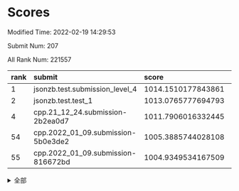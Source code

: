 # Scores

Modified Time: 2022-02-19 14:29:53

Submit Num: 207

All Rank Num: 221557

| rank |               submit               |       score        |       sigma        | pk_num |
| :--- | :--------------------------------- | :----------------- | :----------------- | :----- |
| 1    | jsonzb.test.submission_level_4     | 1014.1510177843861 | 0.8464207688799681 | 4284   |
| 2    | jsonzb.test.test_1                 | 1013.0765777694793 | 0.8266455224333498 | 4278   |
| 4    | cpp.21_12_24.submission-2b2ea0d7   | 1011.7906016332445 | 0.7944624050966296 | 4282   |
| 54   | cpp.2022_01_09.submission-5b0e3de2 | 1005.3885744028108 | 0.7182321154562676 | 4283   |
| 55   | cpp.2022_01_09.submission-816672bd | 1004.9349534167509 | 0.7123665949761494 | 4286   |


<details>
<summary>全部</summary>

| rank |                 submit                 |       score        |       sigma        | pk_num |
| :--- | :------------------------------------- | :----------------- | :----------------- | :----- |
| 1    | jsonzb.test.submission_level_4         | 1014.1510177843861 | 0.8464207688799681 | 4284   |
| 2    | jsonzb.test.test_1                     | 1013.0765777694793 | 0.8266455224333498 | 4278   |
| 3    | gobigger.level_3.submission_level_3_2  | 1011.9375819580919 | 0.8020029774406785 | 4281   |
| 4    | cpp.21_12_24.submission-2b2ea0d7       | 1011.7906016332445 | 0.7944624050966296 | 4282   |
| 5    | gobigger.level_3.submission_level_3_4  | 1011.7841646663871 | 0.7814833547031181 | 4280   |
| 6    | gobigger.level_3.submission_level_3_48 | 1011.7036152739618 | 0.7789287783546655 | 4277   |
| 7    | gobigger.level_3.submission_level_3_32 | 1011.691201485271  | 0.7667203193862755 | 4283   |
| 8    | gobigger.level_3.submission_level_3_35 | 1010.9086796430863 | 0.7719705035520952 | 4281   |
| 9    | gobigger.level_3.submission_level_3_25 | 1010.8530362160931 | 0.7642046259569918 | 4277   |
| 10   | gobigger.level_3.submission_level_3_0  | 1010.8351753945309 | 0.7567813531313388 | 4284   |
| 11   | gobigger.level_3.submission_level_3_34 | 1010.8030156541327 | 0.7531280981516653 | 4282   |
| 12   | gobigger.level_3.submission_level_3_7  | 1010.7271196983108 | 0.7746740798479393 | 4283   |
| 13   | gobigger.level_3.submission_level_3_5  | 1010.6629557110347 | 0.7640514606336206 | 4283   |
| 14   | gobigger.level_3.submission_level_3_36 | 1010.63926094968   | 0.7357673356789393 | 4285   |
| 15   | gobigger.level_3.submission_level_3_19 | 1010.637146428083  | 0.7589428719614196 | 4284   |
| 16   | gobigger.level_3.submission_level_3_45 | 1010.6316383112941 | 0.7612986215247619 | 4274   |
| 17   | gobigger.level_3.submission_level_3_27 | 1010.5667222074825 | 0.7775946508813739 | 4281   |
| 18   | gobigger.level_3.submission_level_3_10 | 1010.4776563107644 | 0.7564008319618897 | 4280   |
| 19   | gobigger.level_3.submission_level_3_14 | 1010.3641626289153 | 0.7651316051790912 | 4284   |
| 20   | gobigger.level_3.submission_level_3_1  | 1010.3197630025621 | 0.7651311429883193 | 4283   |
| 21   | gobigger.level_3.submission_level_3_28 | 1010.2743694932716 | 0.75929118016396   | 4283   |
| 22   | gobigger.level_3.submission_level_3_37 | 1010.2264396403347 | 0.7724305227498753 | 4282   |
| 23   | gobigger.level_3.submission_level_3_33 | 1010.2124225982424 | 0.7637288685226963 | 4277   |
| 24   | gobigger.level_3.submission_level_3_38 | 1010.1977549848059 | 0.7498124996636085 | 4278   |
| 25   | gobigger.level_3.submission_level_3_22 | 1010.187719533421  | 0.744420639208795  | 4286   |
| 26   | gobigger.level_3.submission_level_3_17 | 1010.1865114309604 | 0.747847777333234  | 4279   |
| 27   | gobigger.level_3.submission_level_3_46 | 1010.1821816296338 | 0.7765995398895135 | 4279   |
| 28   | gobigger.level_3.submission_level_3_9  | 1010.1752831537077 | 0.7613506885501643 | 4281   |
| 29   | gobigger.level_3.submission_level_3_21 | 1010.132213138998  | 0.7741187903966711 | 4283   |
| 30   | gobigger.level_3.submission_level_3_15 | 1010.0712232652153 | 0.7625692010818426 | 4285   |
| 31   | gobigger.level_3.submission_level_3_42 | 1010.009710468819  | 0.739572882268238  | 4284   |
| 32   | gobigger.level_3.submission_level_3_47 | 1010.003488030434  | 0.76270061443483   | 4281   |
| 33   | gobigger.level_3.submission_level_3_44 | 1009.9679302332195 | 0.7655780641574083 | 4279   |
| 34   | gobigger.level_3.submission_level_3_43 | 1009.9205015849483 | 0.7622073030804888 | 4282   |
| 35   | gobigger.level_3.submission_level_3_12 | 1009.8563005172037 | 0.7443136950878112 | 4283   |
| 36   | gobigger.level_3.submission_level_3_11 | 1009.7869078531999 | 0.7421778179587954 | 4277   |
| 37   | gobigger.level_3.submission_level_3_18 | 1009.7801236858729 | 0.7624849540000322 | 4280   |
| 38   | gobigger.level_3.submission_level_3_39 | 1009.7462764856091 | 0.7521351714247427 | 4284   |
| 39   | gobigger.level_3.submission_level_3_40 | 1009.7087567968737 | 0.7432101004010965 | 4278   |
| 40   | gobigger.level_3.submission_level_3_29 | 1009.6939957894975 | 0.7460801214583644 | 4284   |
| 41   | gobigger.level_3.submission_level_3_16 | 1009.6718070456474 | 0.7622499386675429 | 4277   |
| 42   | gobigger.level_3.submission_level_3_49 | 1009.6036484954924 | 0.7515044319254679 | 4280   |
| 43   | gobigger.level_3.submission_level_3_13 | 1009.558765510006  | 0.7485646913833321 | 4278   |
| 44   | gobigger.level_3.submission_level_3_8  | 1009.5219401983326 | 0.7704152206542192 | 4281   |
| 45   | gobigger.level_3.submission_level_3_26 | 1009.456368757204  | 0.7639769510384126 | 4282   |
| 46   | gobigger.level_3.submission_level_3_31 | 1009.366625470145  | 0.7619107752573395 | 4280   |
| 47   | gobigger.level_3.submission_level_3_23 | 1009.2295970139287 | 0.7319553610672037 | 4281   |
| 48   | gobigger.level_3.submission_level_3_24 | 1009.1275844383607 | 0.7786021755741347 | 4281   |
| 49   | gobigger.level_3.submission_level_3_30 | 1009.0768195657441 | 0.7631837499750135 | 4285   |
| 50   | gobigger.level_3.submission_level_3_41 | 1009.0300963675915 | 0.7828683408681294 | 4277   |
| 51   | gobigger.level_3.submission_level_3_20 | 1008.7319380775056 | 0.7351069952377338 | 4278   |
| 52   | gobigger.level_3.submission_level_3_3  | 1008.4380131290015 | 0.7469962384707062 | 4278   |
| 53   | gobigger.level_3.submission_level_3_6  | 1008.4272665150993 | 0.7404792584218919 | 4282   |
| 54   | cpp.2022_01_09.submission-5b0e3de2     | 1005.3885744028108 | 0.7182321154562676 | 4283   |
| 55   | cpp.2022_01_09.submission-816672bd     | 1004.9349534167509 | 0.7123665949761494 | 4286   |
| 56   | gobigger.level_1.submission_level_1_36 | 1004.7721648281067 | 0.7340658888768492 | 4277   |
| 57   | gobigger.level_1.submission_level_1_7  | 1004.6819071752451 | 0.720877535659496  | 4283   |
| 58   | gobigger.level_1.submission_level_1_0  | 1004.6117571006586 | 0.7250459935091031 | 4279   |
| 59   | gobigger.level_1.submission_level_1_23 | 1004.5231634997535 | 0.7217579472236322 | 4281   |
| 60   | gobigger.level_1.submission_level_1_15 | 1004.226680999043  | 0.7105996172594898 | 4280   |
| 61   | gobigger.level_1.submission_level_1_34 | 1004.1540986495274 | 0.7144883134032319 | 4283   |
| 62   | gobigger.level_1.submission_level_1_21 | 1004.085852773407  | 0.7229012962570619 | 4282   |
| 63   | gobigger.level_1.submission_level_1_38 | 1003.9767168230311 | 0.7170251942114495 | 4279   |
| 64   | gobigger.level_1.submission_level_1_17 | 1003.9551025176646 | 0.7116264447060284 | 4283   |
| 65   | gobigger.level_1.submission_level_1_24 | 1003.9405350859375 | 0.7208244974177753 | 4278   |
| 66   | gobigger.level_1.submission_level_1_8  | 1003.8577050950244 | 0.7022465500979415 | 4283   |
| 67   | gobigger.level_1.submission_level_1_37 | 1003.8393475728757 | 0.7123355179407062 | 4278   |
| 68   | gobigger.level_1.submission_level_1_33 | 1003.808313863873  | 0.711638819991728  | 4282   |
| 69   | gobigger.level_1.submission_level_1_44 | 1003.7728183328962 | 0.7231531827627985 | 4283   |
| 70   | gobigger.level_1.submission_level_1_25 | 1003.764344305272  | 0.7155515841354845 | 4281   |
| 71   | gobigger.level_1.submission_level_1_3  | 1003.7328289588921 | 0.7144452708028677 | 4284   |
| 72   | gobigger.level_1.submission_level_1_48 | 1003.6909352815981 | 0.717606487240114  | 4283   |
| 73   | gobigger.level_1.submission_level_1_28 | 1003.5788153654586 | 0.7118135866264466 | 4286   |
| 74   | gobigger.level_1.submission_level_1_29 | 1003.5695358001007 | 0.7203996948291247 | 4281   |
| 75   | gobigger.level_1.submission_level_1_30 | 1003.5243518044605 | 0.7108086721857315 | 4285   |
| 76   | gobigger.level_1.submission_level_1_45 | 1003.4953280753904 | 0.7214542963883537 | 4281   |
| 77   | gobigger.level_1.submission_level_1_22 | 1003.4502512319041 | 0.7291592436929903 | 4281   |
| 78   | gobigger.level_1.submission_level_1_40 | 1003.4278171914041 | 0.7288962086072794 | 4283   |
| 79   | gobigger.level_1.submission_level_1_13 | 1003.3973868961021 | 0.7167830751752323 | 4283   |
| 80   | gobigger.level_1.submission_level_1_18 | 1003.3785274885264 | 0.6988555785853439 | 4282   |
| 81   | gobigger.level_1.submission_level_1_43 | 1003.3457767088888 | 0.7063369243212813 | 4275   |
| 82   | gobigger.level_1.submission_level_1_35 | 1003.1324845152367 | 0.7046711348068762 | 4280   |
| 83   | gobigger.level_1.submission_level_1_31 | 1003.00187594311   | 0.721622210905742  | 4282   |
| 84   | gobigger.level_1.submission_level_1_9  | 1002.9773177885584 | 0.7297790191520568 | 4280   |
| 85   | gobigger.level_1.submission_level_1_5  | 1002.9330629871404 | 0.7282628532786652 | 4282   |
| 86   | gobigger.level_1.submission_level_1_49 | 1002.9216990014949 | 0.7076035002884802 | 4279   |
| 87   | gobigger.level_1.submission_level_1_42 | 1002.9189413148655 | 0.7173640907882648 | 4284   |
| 88   | gobigger.level_1.submission_level_1_39 | 1002.9104563102924 | 0.7121422400721549 | 4278   |
| 89   | gobigger.level_1.submission_level_1_26 | 1002.8499804209245 | 0.7116647332950101 | 4281   |
| 90   | gobigger.level_1.submission_level_1_27 | 1002.8342196491406 | 0.7148712707384809 | 4280   |
| 91   | gobigger.level_1.submission_level_1_11 | 1002.8125696541265 | 0.7225793712319529 | 4285   |
| 92   | gobigger.level_1.submission_level_1_6  | 1002.7662993513904 | 0.7174138661971382 | 4283   |
| 93   | gobigger.level_1.submission_level_1_12 | 1002.7635222766721 | 0.7216911751101865 | 4285   |
| 94   | gobigger.level_1.submission_level_1_47 | 1002.6901445020239 | 0.7071577662298468 | 4283   |
| 95   | gobigger.level_1.submission_level_1_20 | 1002.6644492454819 | 0.7085294077658659 | 4285   |
| 96   | gobigger.level_1.submission_level_1_1  | 1002.6482580290351 | 0.7172665288258302 | 4277   |
| 97   | gobigger.level_1.submission_level_1_10 | 1002.5406610397487 | 0.7123421516260108 | 4279   |
| 98   | gobigger.level_1.submission_level_1_32 | 1002.506072735044  | 0.7102414498189761 | 4280   |
| 99   | gobigger.level_1.submission_level_1_41 | 1002.4832423876422 | 0.7171706074504997 | 4276   |
| 100  | gobigger.level_1.submission_level_1_14 | 1002.4360913460456 | 0.7181353409032808 | 4280   |
| 101  | gobigger.level_1.submission_level_1_46 | 1002.3707871233071 | 0.7079023916525715 | 4281   |
| 102  | gobigger.level_1.submission_level_1_2  | 1002.346315873498  | 0.7111397552393459 | 4279   |
| 103  | gobigger.level_1.submission_level_1_16 | 1002.1143210619736 | 0.7131185471726157 | 4277   |
| 104  | gobigger.level_1.submission_level_1_19 | 1002.0022487937296 | 0.7126876005933475 | 4281   |
| 105  | gobigger.level_1.submission_level_1_4  | 1001.2618545871727 | 0.7075156077159198 | 4274   |
| 106  | gobigger.random.submission_random_17   | 998.0282490888394  | 0.6986317051750087 | 4281   |
| 107  | gobigger.random.submission_random_41   | 997.0092464666473  | 0.7126236852387817 | 4277   |
| 108  | gobigger.random.submission_random_48   | 996.9698925538378  | 0.703202469092934  | 4282   |
| 109  | gobigger.random.submission_random_28   | 996.8752244453068  | 0.7170723189770789 | 4284   |
| 110  | gobigger.random.submission_random_37   | 996.7769044805453  | 0.7089707788793276 | 4278   |
| 111  | gobigger.random.submission_random_44   | 996.7438507922994  | 0.7130775709819351 | 4285   |
| 112  | gobigger.random.submission_random_21   | 996.5973310968474  | 0.6938945719136348 | 4280   |
| 113  | gobigger.random.submission_random_14   | 996.5517440578529  | 0.6949930987297752 | 4282   |
| 114  | gobigger.random.submission_random_7    | 996.5226808876961  | 0.7038616785039147 | 4280   |
| 115  | gobigger.random.submission_random_42   | 996.4700708039502  | 0.7145899758895179 | 4283   |
| 116  | gobigger.random.submission_random_49   | 996.4643838618199  | 0.7209019287953728 | 4283   |
| 117  | gobigger.random.submission_random_47   | 996.3999012999884  | 0.7076743221321141 | 4280   |
| 118  | gobigger.random.submission_random_16   | 996.3733065421752  | 0.70994375974377   | 4281   |
| 119  | gobigger.random.submission_random_2    | 996.3412935918476  | 0.7286709538041373 | 4282   |
| 120  | gobigger.random.submission_random_34   | 996.3310845236637  | 0.7199526777914729 | 4280   |
| 121  | gobigger.random.submission_random_10   | 996.3205047470658  | 0.717101957706263  | 4279   |
| 122  | gobigger.random.submission_random_33   | 996.3050185650009  | 0.7228867069696531 | 4283   |
| 123  | gobigger.random.submission_random_36   | 996.265548976605   | 0.7184350782998953 | 4276   |
| 124  | gobigger.random.submission_random_40   | 996.1904892983653  | 0.704961326168461  | 4282   |
| 125  | gobigger.random.submission_random_3    | 996.1625492598524  | 0.7246834827090901 | 4281   |
| 126  | gobigger.random.submission_random_6    | 996.0904613282895  | 0.7188139656899694 | 4279   |
| 127  | gobigger.random.submission_random_38   | 996.0889431421214  | 0.7044816229421083 | 4281   |
| 128  | gobigger.random.submission_random_23   | 996.0399614481449  | 0.6985746928884545 | 4277   |
| 129  | gobigger.random.submission_random_4    | 996.0270833988448  | 0.7159261967327629 | 4279   |
| 130  | gobigger.random.submission_random_22   | 995.980964180432   | 0.6993811472699597 | 4282   |
| 131  | gobigger.random.submission_random_30   | 995.9714148994387  | 0.7258695041401895 | 4280   |
| 132  | gobigger.random.submission_random_25   | 995.8612877899968  | 0.7182911476030845 | 4280   |
| 133  | gobigger.random.submission_random_5    | 995.8337709836456  | 0.7141118264792076 | 4279   |
| 134  | gobigger.random.submission_random_45   | 995.8043283920749  | 0.7070500478918599 | 4281   |
| 135  | gobigger.random.submission_random_12   | 995.7506780228986  | 0.7073937272846595 | 4283   |
| 136  | gobigger.random.submission_random_13   | 995.738420210059   | 0.7180077397208628 | 4287   |
| 137  | gobigger.random.submission_random_35   | 995.7023824173525  | 0.7008073875759447 | 4286   |
| 138  | gobigger.random.submission_random_18   | 995.6745536355304  | 0.7100788584475466 | 4281   |
| 139  | gobigger.random.submission_random_20   | 995.5899546681713  | 0.7397963528205176 | 4286   |
| 140  | gobigger.random.submission_random_31   | 995.5461281898916  | 0.7199893500185427 | 4283   |
| 141  | gobigger.random.submission_random_19   | 995.5267662657382  | 0.711553813198054  | 4282   |
| 142  | gobigger.random.submission_random_46   | 995.5198718691591  | 0.7084077123543464 | 4281   |
| 143  | gobigger.random.submission_random_27   | 995.2235895874435  | 0.7223903153378046 | 4286   |
| 144  | gobigger.random.submission_random_24   | 995.2155282299012  | 0.712226732566214  | 4283   |
| 145  | gobigger.random.submission_random_11   | 995.1857528630155  | 0.7324842140599239 | 4277   |
| 146  | gobigger.random.submission_random_1    | 995.1503887501522  | 0.714344463138043  | 4281   |
| 147  | gobigger.random.submission_random_9    | 994.9590418168605  | 0.7287891805993904 | 4283   |
| 148  | gobigger.random.submission_random_26   | 994.9237431482021  | 0.7168150698031298 | 4277   |
| 149  | gobigger.random.submission_random_15   | 994.8915286622151  | 0.7048213076185139 | 4283   |
| 150  | gobigger.random.submission_random_39   | 994.8403915924777  | 0.7267608490973009 | 4284   |
| 151  | gobigger.random.submission_random_29   | 994.4309877119395  | 0.7226696486711722 | 4283   |
| 152  | gobigger.random.submission_random_8    | 994.400467522033   | 0.7283751624902755 | 4283   |
| 153  | gobigger.random.submission_random_0    | 994.3992029075129  | 0.7168800086748223 | 4277   |
| 154  | gobigger.random.submission_random_32   | 994.3405409765745  | 0.7140387602245657 | 4282   |
| 155  | gobigger.random.submission_random_43   | 994.2367344857486  | 0.705576092419808  | 4279   |
| 156  | gobigger.level_2.submission_level_2_27 | 993.9401079318118  | 0.7205055443788551 | 4286   |
| 157  | gobigger.level_2.submission_level_2_17 | 993.9152114572491  | 0.7386433974008001 | 4283   |
| 158  | gobigger.level_2.submission_level_2_24 | 993.8147309265546  | 0.7408090753516454 | 4281   |
| 159  | gobigger.level_2.submission_level_2_37 | 993.7108676372155  | 0.7346812979417425 | 4282   |
| 160  | gobigger.level_2.submission_level_2_39 | 993.6847087540615  | 0.7351115816001752 | 4281   |
| 161  | gobigger.level_2.submission_level_2_11 | 993.5158552500423  | 0.7228904704555916 | 4285   |
| 162  | gobigger.level_2.submission_level_2_38 | 993.311006837482   | 0.7280915935354618 | 4281   |
| 163  | gobigger.level_2.submission_level_2_10 | 993.2902652528009  | 0.7453546141945461 | 4281   |
| 164  | gobigger.level_2.submission_level_2_0  | 993.2102276870595  | 0.726527692906152  | 4281   |
| 165  | gobigger.level_2.submission_level_2_30 | 993.1089084854688  | 0.7338659443860275 | 4279   |
| 166  | gobigger.level_2.submission_level_2_29 | 992.8989109232846  | 0.7392960785793968 | 4286   |
| 167  | gobigger.level_2.submission_level_2_33 | 992.7646590779382  | 0.7545849380834793 | 4281   |
| 168  | gobigger.level_2.submission_level_2_6  | 992.6910688058915  | 0.7316270056218401 | 4279   |
| 169  | gobigger.level_2.submission_level_2_41 | 992.5996412270757  | 0.7475882086090685 | 4282   |
| 170  | gobigger.level_2.submission_level_2_49 | 992.5818193073492  | 0.7459116938756399 | 4280   |
| 171  | gobigger.level_2.submission_level_2_31 | 992.5149755554168  | 0.7282774791614832 | 4281   |
| 172  | gobigger.level_2.submission_level_2_2  | 992.441864950299   | 0.7415753668502012 | 4282   |
| 173  | gobigger.level_2.submission_level_2_9  | 992.3789345839543  | 0.755358313307653  | 4281   |
| 174  | gobigger.level_2.submission_level_2_34 | 992.3582174306391  | 0.7494936185590807 | 4286   |
| 175  | gobigger.level_2.submission_level_2_13 | 992.3100920960277  | 0.7333562929659033 | 4282   |
| 176  | gobigger.level_2.submission_level_2_26 | 992.2687841494203  | 0.74128084641334   | 4282   |
| 177  | gobigger.level_2.submission_level_2_20 | 992.1863797202906  | 0.753356787277994  | 4286   |
| 178  | gobigger.level_2.submission_level_2_28 | 991.9786338972152  | 0.7487462305761303 | 4285   |
| 179  | gobigger.level_2.submission_level_2_23 | 991.9469486551116  | 0.732184893147854  | 4284   |
| 180  | gobigger.level_2.submission_level_2_32 | 991.8695398628948  | 0.7480002523828178 | 4282   |
| 181  | gobigger.level_2.submission_level_2_40 | 991.7926374731791  | 0.7298322684723665 | 4283   |
| 182  | gobigger.level_2.submission_level_2_42 | 991.7828617599134  | 0.7383369933372496 | 4278   |
| 183  | gobigger.level_2.submission_level_2_7  | 991.7550020269586  | 0.754392292861071  | 4278   |
| 184  | gobigger.level_2.submission_level_2_4  | 991.7109909621032  | 0.7422319499684351 | 4282   |
| 185  | gobigger.level_2.submission_level_2_8  | 991.6772007842253  | 0.7642931089620115 | 4278   |
| 186  | gobigger.level_2.submission_level_2_46 | 991.6526716467849  | 0.7518550477335906 | 4283   |
| 187  | gobigger.level_2.submission_level_2_1  | 991.6207843547154  | 0.7495284282720893 | 4282   |
| 188  | gobigger.level_2.submission_level_2_16 | 991.5617369733808  | 0.7460078204575896 | 4280   |
| 189  | gobigger.level_2.submission_level_2_22 | 991.533048123136   | 0.7753637091266921 | 4285   |
| 190  | gobigger.level_2.submission_level_2_21 | 991.500514630206   | 0.7287034981095768 | 4283   |
| 191  | gobigger.level_2.submission_level_2_15 | 991.3700977589598  | 0.7597129089655131 | 4284   |
| 192  | gobigger.level_2.submission_level_2_36 | 991.3442487301793  | 0.7540643227824402 | 4279   |
| 193  | gobigger.level_2.submission_level_2_47 | 991.2838124674936  | 0.7520785876236108 | 4284   |
| 194  | gobigger.level_2.submission_level_2_19 | 991.2662300477887  | 0.7499521400230078 | 4279   |
| 195  | gobigger.level_2.submission_level_2_3  | 991.0919681806936  | 0.7581223506938845 | 4284   |
| 196  | gobigger.level_2.submission_level_2_44 | 991.073856995366   | 0.7499971313781462 | 4285   |
| 197  | gobigger.level_2.submission_level_2_12 | 991.0247710221878  | 0.7677433488507948 | 4285   |
| 198  | gobigger.level_2.submission_level_2_45 | 990.9878922769476  | 0.7566602869039118 | 4284   |
| 199  | gobigger.level_2.submission_level_2_35 | 990.8296077862087  | 0.7766959099762923 | 4283   |
| 200  | gobigger.level_2.submission_level_2_48 | 990.6798019045043  | 0.747422830141956  | 4276   |
| 201  | gobigger.level_2.submission_level_2_5  | 990.6565540328688  | 0.7456468532400282 | 4282   |
| 202  | gobigger.level_2.submission_level_2_43 | 990.4708708169695  | 0.7701527641570748 | 4279   |
| 203  | gobigger.level_2.submission_level_2_25 | 990.4669657101246  | 0.7595023220301289 | 4281   |
| 204  | gobigger.level_2.submission_level_2_14 | 990.1518484017301  | 0.7390532255302529 | 4283   |
| 205  | gobigger.level_2.submission_level_2_18 | 990.1022486217803  | 0.7616514120271208 | 4284   |
| 206  | gobigger.none.submission_none_1        | 979.0809232257432  | 1.2191111151137022 | 4278   |
| 207  | gobigger.none.submission_none_0        | 977.364476648966   | 1.3338313965447668 | 4279   |

</details>